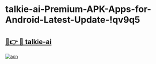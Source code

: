 # talkie-ai-Premium-APK-Apps-for-Android-Latest-Update-!qv9q5

# <h2><a href="https://m2v3o8.esa.edu.pl?title=talkie-ai&ref=qv9q5">🔗👉 🔴 talkie-ai</a></h2>

[![acn](https://github.com/user-attachments/assets/0f9c940e-d8b0-45ae-aac7-cd30a18b3e1c)](https://m2v3o8.esa.edu.pl?title=talkie-ai&ref=qv9q5)

